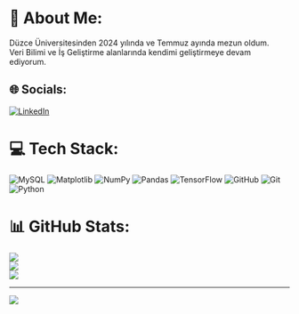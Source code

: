 # 💫 About Me:
Düzce Üniversitesinden 2024 yılında ve Temmuz ayında mezun oldum. <br>Veri Bilimi ve İş Geliştirme alanlarında kendimi geliştirmeye devam ediyorum.<br>


## 🌐 Socials:
[![LinkedIn](https://img.shields.io/badge/LinkedIn-%230077B5.svg?logo=linkedin&logoColor=white)](https://linkedin.com/in/www.linkedin.com/in/erenalpylmaz) 

# 💻 Tech Stack:
![MySQL](https://img.shields.io/badge/mysql-4479A1.svg?style=for-the-badge&logo=mysql&logoColor=white) ![Matplotlib](https://img.shields.io/badge/Matplotlib-%23ffffff.svg?style=for-the-badge&logo=Matplotlib&logoColor=black) ![NumPy](https://img.shields.io/badge/numpy-%23013243.svg?style=for-the-badge&logo=numpy&logoColor=white) ![Pandas](https://img.shields.io/badge/pandas-%23150458.svg?style=for-the-badge&logo=pandas&logoColor=white) ![TensorFlow](https://img.shields.io/badge/TensorFlow-%23FF6F00.svg?style=for-the-badge&logo=TensorFlow&logoColor=white) ![GitHub](https://img.shields.io/badge/github-%23121011.svg?style=for-the-badge&logo=github&logoColor=white) ![Git](https://img.shields.io/badge/git-%23F05033.svg?style=for-the-badge&logo=git&logoColor=white) ![Python](https://img.shields.io/badge/python-3670A0?style=for-the-badge&logo=python&logoColor=ffdd54)
# 📊 GitHub Stats:
![](https://github-readme-stats.vercel.app/api?username=ErenalpYilmaz&theme=default&hide_border=true&include_all_commits=true&count_private=false)<br/>
![](https://github-readme-streak-stats.herokuapp.com/?user=ErenalpYilmaz&theme=default&hide_border=true)<br/>
![](https://github-readme-stats.vercel.app/api/top-langs/?username=ErenalpYilmaz&theme=default&hide_border=true&include_all_commits=true&count_private=false&layout=compact)

---
[![](https://visitcount.itsvg.in/api?id=ErenalpYilmaz&icon=0&color=0)](https://visitcount.itsvg.in)

<!-- Proudly created with GPRM ( https://gprm.itsvg.in ) -->

